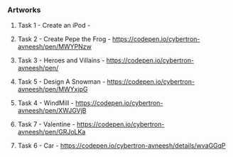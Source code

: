 ### Artworks

1. Task 1 - Create an iPod - 

2. Task 2 - Create Pepe the Frog - https://codepen.io/cybertron-avneesh/pen/MWYPNzw

3. Task 3 - Heroes and Villains - https://codepen.io/cybertron-avneesh/pen/

4. Task 5 - Design A Snowman - https://codepen.io/cybertron-avneesh/pen/MWYxjpG

5. Task 4 - WindMill - https://codepen.io/cybertron-avneesh/pen/XWJGVjB

6. Task 7 - Valentine - https://codepen.io/cybertron-avneesh/pen/GRJoLKa

7. Task 6 - Car - https://codepen.io/cybertron-avneesh/details/wvaGGqP
